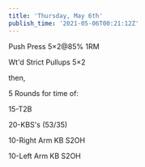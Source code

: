 ```yaml
---
title: 'Thursday, May 6th'
publish_time: '2021-05-06T00:21:12Z'
---
```


Push Press 5×2\@85% 1RM

Wt'd Strict Pullups 5×2

then,

5 Rounds for time of:

15-T2B

20-KBS's (53/35)

10-Right Arm KB S2OH

10-Left Arm KB S2OH
